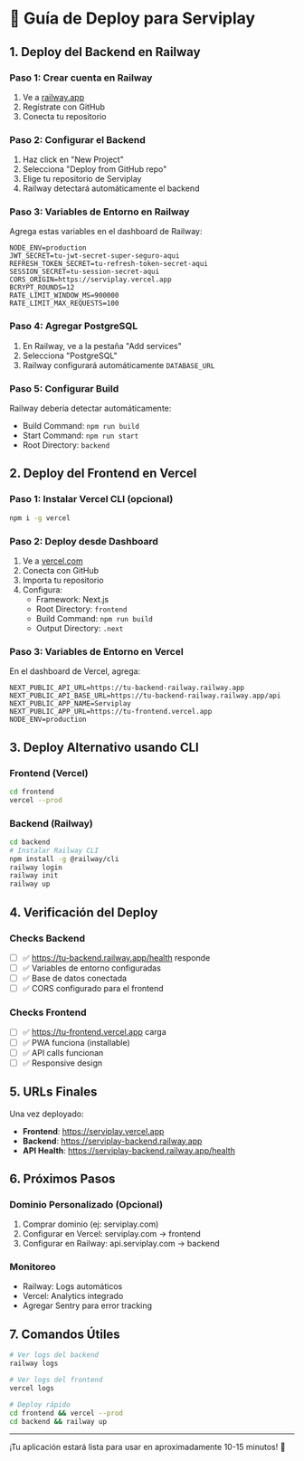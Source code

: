 # 🚀 Guía de Deploy para Serviplay

## 1. Deploy del Backend en Railway

### Paso 1: Crear cuenta en Railway
1. Ve a [railway.app](https://railway.app)
2. Regístrate con GitHub
3. Conecta tu repositorio

### Paso 2: Configurar el Backend
1. Haz click en "New Project"
2. Selecciona "Deploy from GitHub repo"
3. Elige tu repositorio de Serviplay
4. Railway detectará automáticamente el backend

### Paso 3: Variables de Entorno en Railway
Agrega estas variables en el dashboard de Railway:

```env
NODE_ENV=production
JWT_SECRET=tu-jwt-secret-super-seguro-aqui
REFRESH_TOKEN_SECRET=tu-refresh-token-secret-aqui
SESSION_SECRET=tu-session-secret-aqui
CORS_ORIGIN=https://serviplay.vercel.app
BCRYPT_ROUNDS=12
RATE_LIMIT_WINDOW_MS=900000
RATE_LIMIT_MAX_REQUESTS=100
```

### Paso 4: Agregar PostgreSQL
1. En Railway, ve a la pestaña "Add services"
2. Selecciona "PostgreSQL"
3. Railway configurará automáticamente `DATABASE_URL`

### Paso 5: Configurar Build
Railway debería detectar automáticamente:
- Build Command: `npm run build`
- Start Command: `npm run start`
- Root Directory: `backend`

## 2. Deploy del Frontend en Vercel

### Paso 1: Instalar Vercel CLI (opcional)
```bash
npm i -g vercel
```

### Paso 2: Deploy desde Dashboard
1. Ve a [vercel.com](https://vercel.com)
2. Conecta con GitHub
3. Importa tu repositorio
4. Configura:
   - Framework: Next.js
   - Root Directory: `frontend`
   - Build Command: `npm run build`
   - Output Directory: `.next`

### Paso 3: Variables de Entorno en Vercel
En el dashboard de Vercel, agrega:

```env
NEXT_PUBLIC_API_URL=https://tu-backend-railway.railway.app
NEXT_PUBLIC_API_BASE_URL=https://tu-backend-railway.railway.app/api
NEXT_PUBLIC_APP_NAME=Serviplay
NEXT_PUBLIC_APP_URL=https://tu-frontend.vercel.app
NODE_ENV=production
```

## 3. Deploy Alternativo usando CLI

### Frontend (Vercel)
```bash
cd frontend
vercel --prod
```

### Backend (Railway)
```bash
cd backend
# Instalar Railway CLI
npm install -g @railway/cli
railway login
railway init
railway up
```

## 4. Verificación del Deploy

### Checks Backend
- [ ] ✅ https://tu-backend.railway.app/health responde
- [ ] ✅ Variables de entorno configuradas
- [ ] ✅ Base de datos conectada
- [ ] ✅ CORS configurado para el frontend

### Checks Frontend  
- [ ] ✅ https://tu-frontend.vercel.app carga
- [ ] ✅ PWA funciona (installable)
- [ ] ✅ API calls funcionan
- [ ] ✅ Responsive design

## 5. URLs Finales

Una vez deployado:
- **Frontend**: https://serviplay.vercel.app
- **Backend**: https://serviplay-backend.railway.app
- **API Health**: https://serviplay-backend.railway.app/health

## 6. Próximos Pasos

### Dominio Personalizado (Opcional)
1. Comprar dominio (ej: serviplay.com)
2. Configurar en Vercel: serviplay.com → frontend
3. Configurar en Railway: api.serviplay.com → backend

### Monitoreo
- Railway: Logs automáticos
- Vercel: Analytics integrado
- Agregar Sentry para error tracking

## 7. Comandos Útiles

```bash
# Ver logs del backend
railway logs

# Ver logs del frontend  
vercel logs

# Deploy rápido
cd frontend && vercel --prod
cd backend && railway up
```

---

¡Tu aplicación estará lista para usar en aproximadamente 10-15 minutos! 🎉